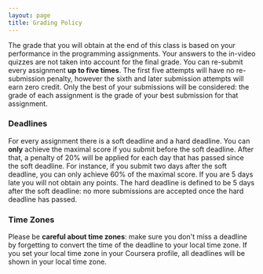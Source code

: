 ```yaml
---
layout: page
title: Grading Policy
---
```

The grade that you will obtain at the end of this class is based on your performance in the programming assignments. Your answers to the in-video quizzes are not taken into account for the final grade.
You can re-submit every assignment **up to five times**. The first five attempts will have no re-submission penalty, however the sixth and later submission attempts will earn zero credit. Only the best of your submissions will be considered: the grade of each assignment is the grade of your best submission for that assignment.
### Deadlines
For every assignment there is a soft deadline and a hard deadline.
You can **only** achieve the maximal score if you submit before the soft deadline. After that, a penalty of 20% will be applied for each day that has passed since the soft deadline. For instance, if you submit two days after the soft deadline, you can only achieve 60% of the maximal score. If you are 5 days late you will not obtain any points.
The hard deadline is defined to be 5 days after the soft deadline: no more submissions are accepted once the hard deadline has passed.
### Time Zones
Please be **careful about time zones**: make sure you don't miss a deadline by forgetting to convert the time of the deadline to your local time zone. If you set your local time zone in your Coursera profile, all deadlines will be shown in your local time zone.
